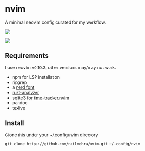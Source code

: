# nvim

A minimal neovim config curated for my workflow.

![](https://i.imgur.com/AbwVbZz.png)

![](https://i.imgur.com/5rHVL4e.png)

## Requirements
I use neovim v0.10.3, other versions may/may not work.

- npm for LSP installation
- [ripgrep](https://github.com/BurntSushi/ripgrep)
- a [nerd font](https://github.com/ryanoasis/nerd-fonts)
- [rust-analyzer](https://rust-analyzer.github.io/)
- sqlite3 for [time-tracker.nvim](https://github.com/3rd/time-tracker.nvim)
- pandoc
- texlive


## Install
Clone this under your ~/.config/nvim directory

```
git clone https://github.com/neilmehra/nvim.git ~/.config/nvim
```

